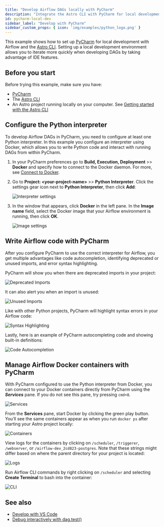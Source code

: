 ```yaml
---
title: "Develop Airflow DAGs locally with PyCharm"
description: "Integrate the Astro CLI with PyCharm for local development."
id: pycharm-local-dev
sidebar_label: "Develop with PyCharm"
sidebar_custom_props: { icon: 'img/examples/python_logo.png' }
---
```


This example shows how to set up [PyCharm](https://www.jetbrains.com/pycharm/) for local development with Airflow and the [Astro CLI](https://docs.astronomer.io/astro/cli/overview). Setting up a local development environment allows you to iterate more quickly when developing DAGs by taking advantage of IDE features.

## Before you start

Before trying this example, make sure you have:

- [PyCharm](https://www.jetbrains.com/pycharm/)
- The [Astro CLI](https://docs.astronomer.io/astro/cli/install-cli)
- An Astro project running locally on your computer. See [Getting started with the Astro CLI](https://docs.astronomer.io/astro/cli/get-started-cli)

## Configure the Python interpreter

To develop Airflow DAGs in PyCharm, you need to configure at least one Python interpreter. In this example you configure an interpreter using Docker, which allows you to write Python code and interact with running DAGs from within PyCharm.

1. In your PyCharm preferences go to **Build, Execution, Deployment** >> **Docker** and specify how to connect to the Docker daemon. For more, see [Connect to Docker](https://www.jetbrains.com/help/pycharm/docker.html#connect_to_docker).

2. Go to **Project: \<your-project-name\>** >> **Python Interpreter**. Click the settings gear icon next to **Python Interpreter**, then click **Add**:

    ![Interpreter settings](/img/examples/pycharm_local_dev_interpreter.png)

3. In the window that appears, click **Docker** in the left pane. In the **Image name** field, select the Docker image that your Airflow environment is running, then click **OK**.

    ![Image settings](/img/examples/pycharm_local_dev_docker_image.png)

## Write Airflow code with PyCharm

After you configure PyCharm to use the correct interpreter for Airflow, you get multiple advantages like code autocompletion, identifying deprecated or unused imports, and error syntax highlighting.

PyCharm will show you when there are deprecated imports in your project:

![Deprecated Imports](/img/examples/pycharm_local_dev_deprecated_import.png)

It can also alert you when an import is unused:

![Unused Imports](/img/examples/pycharm_local_dev_unused_import.png)

Like with other Python projects, PyCharm will highlight syntax errors in your Airflow code:

![Syntax Highlighting](/img/examples/pycharm_local_dev_syntax_highlighting.png)

Lastly, here is an example of PyCharm autocompleting code and showing built-in definitions:

![Code Autocompletion](/img/examples/pycharm_local_dev_autocomplete.png)

## Manage Airflow Docker containers with PyCharm

With PyCharm configured to use the Python interpreter from Docker, you can connect to your Docker containers directly from PyCharm using the ***Services*** pane. If you do not see this pane, try pressing `cmd+8`.

![Services](/img/examples/pycharm_local_dev_docker_services.png)

From the **Services** pane, start Docker by clicking the green play button. You’ll see the same containers appear as when you run `docker ps` after starting your Astro project locally:

![Containers](/img/examples/pycharm_local_dev_containers.png)

View logs for the containers by clicking on `/scheduler`, `/triggerer`, `/webserver`, or `/airflow-dev_2cd823-postgres`. Note that these strings might differ based on where the parent directory for your project is located:

![Logs](/img/examples/pycharm_local_dev_logs.png)

Run Airflow CLI commands by right clicking on `/scheduler` and selecting **Create Terminal** to bash into the container:

![CLI](/img/examples/pycharm_local_dev_cli.png)

## See also

- [Develop with VS Code](vscode-local-dev.md)
- [Debug interactively with dag.test()](https://docs.astronomer.io/learn/testing-airflow#debug-interactively-with-dagtest)
